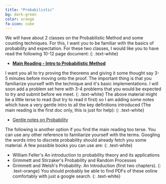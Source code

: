 ```yaml
---
title: "Probabilistic"
bg: dark-green
color: orange
fa-icon: cube
---
```

We will have about 2 classes on the Probabilistic Method and some counting techniques. For this, I want you to be familiar with the basics of probability and expectation. For these two classes, I would like you to have read the following 10-12 page document:
{: .text-white}
- **[Main Reading - Intro to Probabilistic Method](/EGMOTC23/pdfs/prob-main-reading.pdf)**
  
I want you all to try proving the theorems and giving it some thought say 3-5 minutes before moving onto the proof. The important thing is that you familiarize yourself with the technique and it's basic implementations. I will soon add a problem set here with 3-4 problems that you would be expected to try and submit before we meet. 
{: .text-white}
The above material might be a little terse to read (but try to read it first) so I am adding some notes which have a very gentle intro to all the key definitions introduced (The main reading is the first doc only, this is just for help):
{: .text-white}
- [Gentle notes on Probability](/EGMOTC23/pdfs/gentle-intro.pdf)

The following is another option if you find the main reading too terse. You can use any other reference to familiarize yourself with the terms. Googling the words intro to discrete probability should already fetch you some material. A few possible books you can use are:
{: .text-white}
- William Feller's An introduction to probability theory and its applications
- Grimmett and Stirzaker's Probability and Random Processes
- Grimmett and Welsh's Probability: An Introduction (first two chapters).
{: .text-orange}
You should probably be able to find PDFs of these online comfortably with just a google search.
{: .text-white}